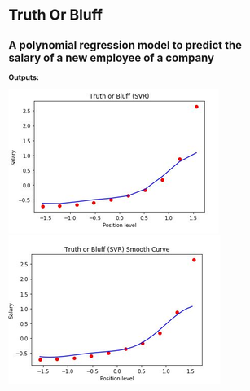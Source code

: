 # Truth Or Bluff
## A polynomial regression model to predict the salary of a new employee of a company

**Outputs:**

<img src="https://github.com/aditcrey/Machine-Learning-Projects/blob/master/TruthOrBluff-SVRModel/Capture.JPG"/>
<img src="https://github.com/aditcrey/Machine-Learning-Projects/blob/master/TruthOrBluff-SVRModel/Capture2.JPG"/>
